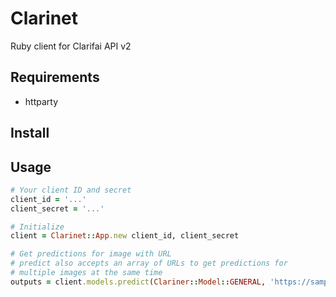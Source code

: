 # Clarinet

Ruby client for Clarifai API v2

## Requirements

* httparty

## Install

## Usage

````ruby
# Your client ID and secret
client_id = '...'
client_secret = '...'

# Initialize
client = Clarinet::App.new client_id, client_secret

# Get predictions for image with URL
# predict also accepts an array of URLs to get predictions for
# multiple images at the same time
outputs = client.models.predict(Clariner::Model::GENERAL, 'https://samples.clarifai.com/metro-north.jpg')
````
